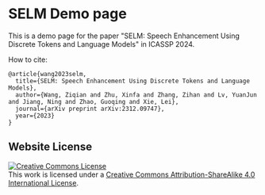 # SELM Demo page
This is a demo page for the paper "SELM: Speech Enhancement Using Discrete Tokens and Language Models" in ICASSP 2024.


How to cite:
```
@article{wang2023selm,
  title={SELM: Speech Enhancement Using Discrete Tokens and Language Models},
  author={Wang, Ziqian and Zhu, Xinfa and Zhang, Zihan and Lv, YuanJun and Jiang, Ning and Zhao, Guoqing and Xie, Lei},
  journal={arXiv preprint arXiv:2312.09747},
  year={2023}
}
```

## Website License
<a rel="license" href="http://creativecommons.org/licenses/by-sa/4.0/"><img alt="Creative Commons License" style="border-width:0" src="https://i.creativecommons.org/l/by-sa/4.0/88x31.png" /></a><br />This work is licensed under a <a rel="license" href="http://creativecommons.org/licenses/by-sa/4.0/">Creative Commons Attribution-ShareAlike 4.0 International License</a>.
